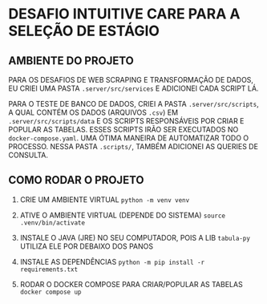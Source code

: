 # DESAFIO INTUITIVE CARE PARA A SELEÇÃO DE ESTÁGIO

## AMBIENTE DO PROJETO

PARA OS DESAFIOS DE WEB SCRAPING E TRANSFORMAÇÃO DE DADOS, EU CRIEI UMA PASTA `.server/src/services`
E ADICIONEI CADA SCRIPT LÁ.

PARA O TESTE DE BANCO DE DADOS, CRIEI A PASTA `.server/src/scripts`, A QUAL CONTÉM OS DADOS (ARQUIVOS `.csv`)
EM `.server/src/scripts/data` E OS SCRIPTS RESPONSÁVEIS POR CRIAR E POPULAR AS TABELAS.
ESSES SCRIPTS IRÃO SER EXECUTADOS NO `docker-compose.yaml`. UMA ÓTIMA MANEIRA DE AUTOMATIZAR
TODO O PROCESSO. NESSA PASTA `.scripts/`, TAMBÉM ADICIONEI AS QUERIES DE CONSULTA.

## COMO RODAR O PROJETO

1. CRIE UM AMBIENTE VIRTUAL
   `python -m venv venv`

2. ATIVE O AMBIENTE VIRTUAL (DEPENDE DO SISTEMA)
   `source .venv/bin/activate`

3. INSTALE O JAVA (JRE) NO SEU COMPUTADOR, POIS A LIB `tabula-py` UTILIZA ELE POR DEBAIXO DOS PANOS

4. INSTALE AS DEPENDÊNCIAS
   `python -m pip install -r requirements.txt`

5. RODAR O DOCKER COMPOSE PARA CRIAR/POPULAR AS TABELAS
   `docker compose up`
